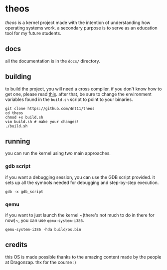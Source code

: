 # theos
*theos* is a kernel project made with the intention of understanding how operating systems work. a secondary purpose is to serve as an education tool for my future students.

## docs
all the documentation is in the `docs/` directory.

## building
to build the project, you will need a cross compiler. if you don't know how to get one, please read [this](https://wiki.osdev.org/GCC_Cross-Compiler#Preparing_for_the_build). after that, be sure to change the environment variables found in the `build.sh` script to point to your binaries.

```
git clone https://github.com/4nt11/theos
cd theos
chmod +x build.sh
vim build.sh # make your changes!
./build.sh
```

## running
you can run the kernel using two main approaches.

### gdb script
if you want a debugging session, you can use the GDB script provided. it sets up all the symbols needed for debugging and step-by-step execution.

```
gdb -x gdb_script
```

### qemu
if you want to just launch the kernel ~(there's not much to do in there for now)~, you can use `qemu-system-i386`.

```
qemu-system-i386 -hda build/os.bin
```

## credits
this OS is made possible thanks to the amazing content made by the people at Dragonzap. thx for the course :)
